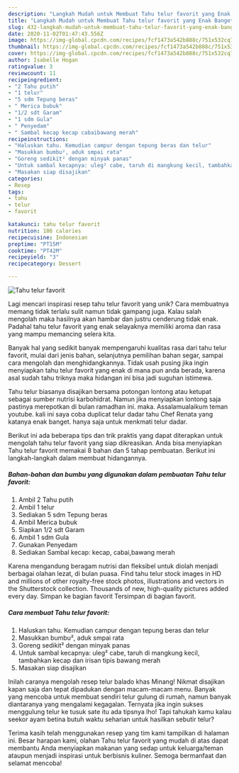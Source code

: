 ```yaml
---
description: "Langkah Mudah untuk Membuat Tahu telur favorit yang Enak Banget"
title: "Langkah Mudah untuk Membuat Tahu telur favorit yang Enak Banget"
slug: 432-langkah-mudah-untuk-membuat-tahu-telur-favorit-yang-enak-banget
date: 2020-11-02T01:47:43.556Z
image: https://img-global.cpcdn.com/recipes/fcf1473a542b888c/751x532cq70/tahu-telur-favorit-foto-resep-utama.jpg
thumbnail: https://img-global.cpcdn.com/recipes/fcf1473a542b888c/751x532cq70/tahu-telur-favorit-foto-resep-utama.jpg
cover: https://img-global.cpcdn.com/recipes/fcf1473a542b888c/751x532cq70/tahu-telur-favorit-foto-resep-utama.jpg
author: Isabelle Hogan
ratingvalue: 3
reviewcount: 11
recipeingredient:
- "2 Tahu putih"
- "1 telur"
- "5 sdm Tepung beras"
- " Merica bubuk"
- "1/2 sdt Garam"
- "1 sdm Gula"
- " Penyedam"
- " Sambal kecap kecap cabaibawang merah"
recipeinstructions:
- "Haluskan tahu. Kemudian campur dengan tepung beras dan telur"
- "Masukkan bumbu², aduk smpai rata"
- "Goreng sedikit² dengan minyak panas"
- "Untuk sambal kecapnya: uleg² cabe, taruh di mangkung kecil, tambahkan kecap dan irisan tipis bawang merah"
- "Masakan siap disajikan"
categories:
- Resep
tags:
- tahu
- telur
- favorit

katakunci: tahu telur favorit 
nutrition: 186 calories
recipecuisine: Indonesian
preptime: "PT15M"
cooktime: "PT42M"
recipeyield: "3"
recipecategory: Dessert

---
```



![Tahu telur favorit](https://img-global.cpcdn.com/recipes/fcf1473a542b888c/751x532cq70/tahu-telur-favorit-foto-resep-utama.jpg)

Lagi mencari inspirasi resep tahu telur favorit yang unik? Cara membuatnya memang tidak terlalu sulit namun tidak gampang juga. Kalau salah mengolah maka hasilnya akan hambar dan justru cenderung tidak enak. Padahal tahu telur favorit yang enak selayaknya memiliki aroma dan rasa yang mampu memancing selera kita.

Banyak hal yang sedikit banyak mempengaruhi kualitas rasa dari tahu telur favorit, mulai dari jenis bahan, selanjutnya pemilihan bahan segar, sampai cara mengolah dan menghidangkannya. Tidak usah pusing jika ingin menyiapkan tahu telur favorit yang enak di mana pun anda berada, karena asal sudah tahu triknya maka hidangan ini bisa jadi suguhan istimewa.

Tahu telur biasanya disajikan bersama potongan lontong atau ketupat sebagai sumber nutrisi karbohidrat. Namun jika menyiapkan lontong saja pastinya merepotkan di bulan ramadhan ini. maka. Assalamualaikum teman youtube. kali ini saya coba duplicat telur dadar tahu Chef Renata yang katanya enak banget. hanya saja untuk menkmati telur dadar.


Berikut ini ada beberapa tips dan trik praktis yang dapat diterapkan untuk mengolah tahu telur favorit yang siap dikreasikan. Anda bisa menyiapkan Tahu telur favorit memakai 8 bahan dan 5 tahap pembuatan. Berikut ini langkah-langkah dalam membuat hidangannya.

<!--inarticleads1-->

##### Bahan-bahan dan bumbu yang digunakan dalam pembuatan Tahu telur favorit:

1. Ambil 2 Tahu putih
1. Ambil 1 telur
1. Sediakan 5 sdm Tepung beras
1. Ambil  Merica bubuk
1. Siapkan 1/2 sdt Garam
1. Ambil 1 sdm Gula
1. Gunakan  Penyedam
1. Sediakan  Sambal kecap: kecap, cabai,bawang merah


Karena mengandung beragam nutrisi dan fleksibel untuk diolah menjadi berbagai olahan lezat, di bulan puasa. Find tahu telur stock images in HD and millions of other royalty-free stock photos, illustrations and vectors in the Shutterstock collection. Thousands of new, high-quality pictures added every day. Simpan ke bagian favorit Tersimpan di bagian favorit. 

<!--inarticleads2-->

##### Cara membuat Tahu telur favorit:

1. Haluskan tahu. Kemudian campur dengan tepung beras dan telur
1. Masukkan bumbu², aduk smpai rata
1. Goreng sedikit² dengan minyak panas
1. Untuk sambal kecapnya: uleg² cabe, taruh di mangkung kecil, tambahkan kecap dan irisan tipis bawang merah
1. Masakan siap disajikan


Inilah caranya mengolah resep telur balado khas Minang! Nikmat disajikan kapan saja dan tepat dipadukan dengan macam-macam menu. Banyak yang mencoba untuk membuat sendiri telur gulung di rumah, namun banyak diantaranya yang mengalami kegagalan. Ternyata jika ingin sukses menggulung telur ke tusuk sate itu ada tipsnya lho! Tapi tahukah kamu kalau seekor ayam betina butuh waktu seharian untuk hasilkan sebutir telur? 

Terima kasih telah menggunakan resep yang tim kami tampilkan di halaman ini. Besar harapan kami, olahan Tahu telur favorit yang mudah di atas dapat membantu Anda menyiapkan makanan yang sedap untuk keluarga/teman ataupun menjadi inspirasi untuk berbisnis kuliner. Semoga bermanfaat dan selamat mencoba!
